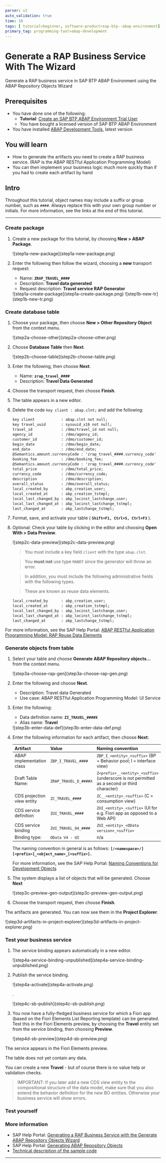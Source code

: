 ```yaml
---
parser: v2
auto_validation: true
time: 10
tags: [ tutorial>beginner, software-product>sap-btp--abap-environment]
primary_tag: programming-tool>abap-development
---
```


# Generate a RAP Business Service With The Wizard
<!-- description --> Generate a RAP business service in SAP BTP ABAP Environment using the ABAP Repository Objects Wizard

## Prerequisites
- You have done one of the following:
    - **Tutorial**: [Create an SAP BTP ABAP Environment Trial User](abap-environment-trial-onboarding)
    - You have bought a licensed version of SAP BTP ABAP Environment
- You have installed [ABAP Development Tools](https://tools.hana.ondemand.com/#abap), latest version

## You will learn
  - How to generate the artifacts you need to create a RAP business service. (RAP is the ABAP RESTful Application Programming Model)
  - You can then implement your business logic much more quickly than if you had to create each artifact by hand

## Intro
Throughout this tutorial, object names may include a suffix or group number, such as `####`. Always replace this with your own group number or initials.
For more information, see the links at the end of this tutorial.


---

### Create package

1. Create a new package for this tutorial, by choosing **New > ABAP Package**.

    <!-- border -->![step1a-new-package](step1a-new-package.png)

2. Enter the following then follow the wizard, choosing a **new** transport request:
    - Name: **`ZRAP_TRAVEL_####`**
    - Description: **Travel data generated**
    - Request description: **Travel service RAP Generator**

    <!-- border -->![step1a-create-package](step1a-create-package.png)
    <!-- border -->![step1b-new-tr](step1b-new-tr.png)



### Create database table

1. Choose your package, then choose **New > Other Repository Object** from the context menu.

    <!-- border -->![step2a-choose-other](step2a-choose-other.png)

2. Choose **Database Table** then **Next**.

    <!-- border -->![step2b-choose-table](step2b-choose-table.png)

3. Enter the following, then choose **Next**.
    - Name: **`zrap_travel_####`**
    - Description: **Travel Data Generated**

4. Choose the transport request, then choose **Finish**.

5. The table appears in a new editor.



6. Delete the code `key client : abap.clnt;` and add the following:

    ```ABAP
    key client            : abap.clnt not null;
    key travel_uuid       : sysuuid_x16 not null;
    travel_id             : /dmo/travel_id not null;
    agency_id             : /dmo/agency_id;
    customer_id           : /dmo/customer_id;
    begin_date            : /dmo/begin_date;
    end_date              : /dmo/end_date;
    @Semantics.amount.currencyCode : 'zrap_travel_####.currency_code'
    booking_fee           : /dmo/booking_fee;
    @Semantics.amount.currencyCode : 'zrap_travel_####.currency_code'
    total_price           : /dmo/total_price;
    currency_code         : /dmo/currency_code;
    description           : /dmo/description;
    overall_status        : /dmo/overall_status;
    local_created_by      : abp_creation_user;
    local_created_at      : abp_creation_tstmpl;
    local_last_changed_by : abp_locinst_lastchange_user;
    local_last_changed_at : abp_locinst_lastchange_tstmpl;
    last_changed_at       : abp_lastchange_tstmpl;    

    ```

7. Format, save, and activate your table ( **`Shift+F1, Ctrl+S, Ctrl+F3`** ).

8. Optional: Check your table by clicking in the editor and choosing **Open With > Data Preview**.

    <!-- border -->![step2c-data-preview](step2c-data-preview.png)

    > You must include a key field `client` with the type `abap.clnt`.

    > You **must not** use type `MANDT` since the generator will throw an error.

    > In addition, you must include the following administrative fields with the following types.

    > These are known as reuse data elements.

    ```ABAP
    local_created_by      : abp_creation_user;
    local_created_at      : abp_creation_tstmpl;
    local_last_changed_by : abp_locinst_lastchange_user;
    local_last_changed_at : abp_locinst_lastchange_tstmpl;
    last_changed_at       : abp_lastchange_tstmpl;   

    ```



For more information, see the SAP Help Portal: [ABAP RESTful Application Programming Model: RAP Reuse Data Elements](https://help.sap.com/viewer/923180ddb98240829d935862025004d6/Cloud/en-US/84bd58e2b9354be4a7a1c91cb687815c.html)



### Generate objects from table

1. Select your table and choose **Generate ABAP Repository objects...** from the context menu.

    <!-- border -->![step3a-choose-rap-gen](step3a-choose-rap-gen.png)

2. Enter the following and choose **Next**.

    - Description: Travel data Generated
    - Use case: ABAP RESTful Application Programming Model: UI Service

3. Enter the following:

    - Data definition name: **`ZI_TRAVEL_####X`**
    - Alias name: **Travel**

    <!-- border -->![step3b-enter-data-def](step3b-enter-data-def.png)

4. Enter the following information for each artifact, then choose **Next**:


    |  Artifact                   | Value     	        | Naming convention
    |  :--------------------------| :-------------------|:-----------------
    |  ABAP implementation class  | `ZBP_I_TRAVEL_####`  | `ZBP_I_<entity>_<suffix>` (BP = Behavior pool; I = interface view)   
    |  Draft Table Name:          | `ZRAP_TRAVEL_D_####X` | `Z<prefix>__<entity>_<suffix>` (underscore is not permitted as a second or third character)
    |  CDS projection view entity | `ZC_TRAVEL_####`     | `ZC__<entity>_<suffix>` (C = consumption view)
    |  CDS service definition     | `ZUI_TRAVEL_####`    | `ZUI_<entity>_<suffix>` (UI for e.g. Fiori app as opposed to a Web API)
    |  CDS service binding        | `ZUI_TRAVEL_O4_####` | `ZUI_<entity>_<OData version>_<suffix>`
    |  Binding type:              | `OData V4 - UI`     |  n/a

    The naming convention in general is as follows:
    **`[/<namespace>/][<prefix>]_<object_name>_[<suffix>].`**

    For more information, see the SAP Help Portal: [Naming Conventions for Development Objects](https://help.sap.com/viewer/923180ddb98240829d935862025004d6/Cloud/en-US/8b8f9d8f3cb948b2841d6045a255e503.html)

5. The system displays a list of objects that will be generated. Choose **Next**

    <!-- border -->![step3c-preview-gen-output](step3c-preview-gen-output.png)

6. Choose the transport request, then choose **Finish**.

The artifacts are generated. You can now see them in the **Project Explorer**.

<!-- border -->![step3d-artifacts-in-project-explorer](step3d-artifacts-in-project-explorer.png)



### Test your business service

1. The service binding appears automatically in a new editor.

    <!-- border -->![step4a-service-binding-unpublished](step4a-service-binding-unpublished.png)

2. Publish the service binding.

    <!-- border -->![step4a-activate](step4a-activate.png)
    .
    <!-- border -->![step4c-sb-publish](step4c-sb-publish.png)


3. You now have a fully-fledged business service for which a Fiori app (based on the Fiori Elements List Reporting template) can be generated. Test this in the Fiori Elements preview, by choosing the **Travel** entity set from the service binding, then choosing **Preview**.

    <!-- border -->![step4d-sb-preview](step4d-sb-preview.png)

The service appears in the Fiori Elements preview.

The table does not yet contain any data.

You can create a new **Travel** - but of course there is no value help or validation checks.

> IMPORTANT: If you later add a new CDS view entity to the compositional structure of the data model, make sure that you also extend the behavior definition for the new BO entities. Otherwise your business service will show errors.



### Test yourself






### More information
- SAP Help Portal: [Generating a RAP Business Service with the Generate ABAP Repository Objects Wizard](https://help.sap.com/viewer/923180ddb98240829d935862025004d6/Cloud/en-US/945d84d4981b427ab5ea9129d344c8d8.html)
- SAP Help Portal: [Generating ABAP Repository Objects](https://help.sap.com/viewer/5371047f1273405bb46725a417f95433/Cloud/en-US/7920415d9c8d43cfb11b8aa0724e7773.html)
- [Technical description of the sample code](https://github.com/SAP-samples/cloud-abap-rap)

---
